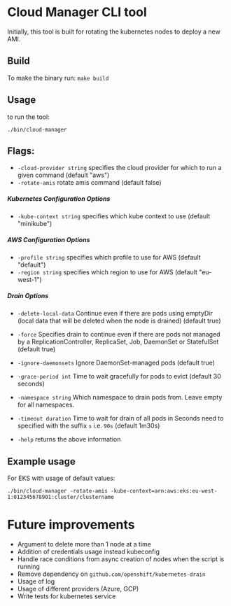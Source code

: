 # Cloud Manager CLI tool
Initially, this tool is built for rotating the kubernetes nodes to deploy a new AMI.

## Build
To make the binary run:
``make build``
## Usage
to run the tool:

`./bin/cloud-manager`

## Flags:

*  `-cloud-provider string`
    specifies the cloud provider for which to run a given command (default "aws")
*  `-rotate-amis`
    rotate amis command (default false)
##### Kubernetes Configuration Options
*   `-kube-context string`
    specifies which kube context to use (default "minikube") 
##### AWS Configuration Options
*   `-profile string`
    specifies which profile to use for AWS (default "default")
*  `-region string`
    specifies which region to use for AWS (default "eu-west-1")
    
##### Drain Options
* `-delete-local-data`
    Continue even if there are pods using emptyDir (local data that will be deleted when the node is drained) (default true)
*  `-force`
    Specifies drain to continue even if there are pods not managed by a ReplicationController, ReplicaSet, Job, DaemonSet or StatefulSet (default true)
* `-ignore-daemonsets`
    Ignore DaemonSet-managed pods (default true)
*   `-grace-period int`
    Time to wait gracefully for pods to evict (default 30 seconds)
*   `-namespace string`
    Which namespace to drain pods from. Leave empty for all namespaces.
*   `-timeout duration`
    Time to wait for drain of all pods in Seconds need to specified with the suffix `s` i.e. `90s` (default 1m30s)

*  `-help` 
    returns the above information
    
## Example usage
For EKS with usage of default values:

`./bin/cloud-manager -rotate-amis -kube-context=arn:aws:eks:eu-west-1:012345678901:cluster/clustername`

# Future improvements
* Argument to delete more than 1 node at a time
* Addition of credentials usage instead kubeconfig 
* Handle race conditions from async creation of nodes when the script is running
* Remove dependency on `github.com/openshift/kubernetes-drain`
* Usage of log
* Usage of different providers (Azure, GCP)
* Write tests for kubernetes service